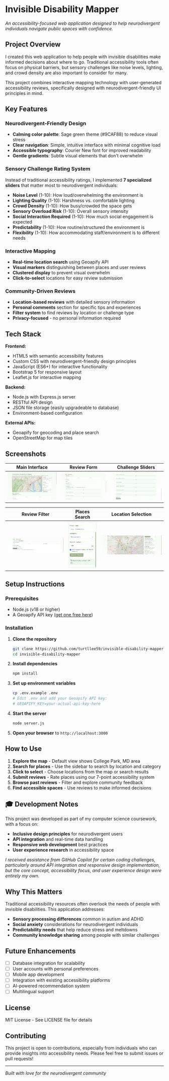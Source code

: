 # Invisible Disability Mapper

*An accessibility-focused web application designed to help neurodivergent individuals navigate public spaces with confidence.*

## Project Overview

I created this web application to help people with invisible disabilities make informed decisions about where to go. Traditional accessibility tools often focus on physical barriers, but sensory challenges like noise levels, lighting, and crowd density are also important to consider for many.

This project combines interactive mapping technology with user-generated accessibility reviews, specifically designed with neurodivergent-friendly UI principles in mind.

## Key Features

### Neurodivergent-Friendly Design
- **Calming color palette**: Sage green theme (#9CAF88) to reduce visual stress
- **Clear navigation**: Simple, intuitive interface with minimal cognitive load
- **Accessible typography**: Courier New font for improved readability
- **Gentle gradients**: Subtle visual elements that don't overwhelm

### Sensory Challenge Rating System
Instead of traditional accessibility ratings, I implemented **7 specialized sliders** that matter most to neurodivergent individuals:
- **Noise Level** (1-10): How loud/overwhelming the environment is
- **Lighting Quality** (1-10): Harshness vs. comfortable lighting
- **Crowd Density** (1-10): How busy/crowded the space gets
- **Sensory Overload Risk** (1-10): Overall sensory intensity
- **Social Interaction Required** (1-10): How much social engagement is expected
- **Predictability** (1-10): How routine/structured the environment is
- **Flexibility** (1-10): How accommodating staff/environment is to different needs

### Interactive Mapping
- **Real-time location search** using Geoapify API
- **Visual markers** distinguishing between places and user reviews
- **Clustered display** to prevent visual overwhelm
- **Click-to-select** locations for easy review submission

### Community-Driven Reviews
- **Location-based reviews** with detailed sensory information
- **Personal comments** section for specific tips and experiences
- **Filter system** to find reviews by location or challenge type
- **Privacy-focused** - no personal information required

## Tech Stack

**Frontend:**
- HTML5 with semantic accessibility features
- Custom CSS with neurodivergent-friendly design principles
- JavaScript (ES6+) for interactive functionality
- Bootstrap 5 for responsive layout
- Leaflet.js for interactive mapping

**Backend:**
- Node.js with Express.js server
- RESTful API design
- JSON file storage (easily upgradeable to database)
- Environment-based configuration

**External APIs:**
- Geoapify for geocoding and place search
- OpenStreetMap for map tiles

## Screenshots

| Main Interface | Review Form | Challenge Sliders |
|---|---|---|
| ![Main Interface](assets/Screenshot%202025-10-29%206.36.52%20PM.png) | ![Review Form](assets/Screenshot%202025-10-29%206.37.17%20PM.png) | ![Challenge Sliders](assets/Screenshot%202025-10-29%206.37.23%20PM.png) |

| Review Filter | Places Search | Location Selection |
|---|---|---|
| ![Review Filter](assets/Screenshot%202025-10-29%206.37.33%20PM.png) | ![Places Search](assets/Screenshot%202025-10-29%206.37.54%20PM.png) | ![Location Selection](assets/Screenshot%202025-10-29%206.38.48%20PM.png) |

## Setup Instructions

### Prerequisites
- Node.js (v18 or higher)
- A Geoapify API key ([get one free here](https://www.geoapify.com/))

### Installation
1. **Clone the repository**
   ```bash
   git clone https://github.com/turtllee59/invisible-disability-mapper.git
   cd invisible-disability-mapper
   ```

2. **Install dependencies**
   ```bash
   npm install
   ```

3. **Set up environment variables**
   ```bash
   cp .env.example .env
   # Edit .env and add your Geoapify API key:
   # GEOAPIFY_KEY=your-actual-api-key-here
   ```

4. **Start the server**
   ```bash
   node server.js
   ```

5. **Open your browser** to `http://localhost:3000`

## How to Use

1. **Explore the map** - Default view shows College Park, MD area
2. **Search for places** - Use the sidebar to search by location and category
3. **Click to select** - Choose locations from the map or search results
4. **Submit reviews** - Rate places using our 7-point accessibility system
5. **Browse past reviews** - Filter and explore community feedback
6. **Find accessible spaces** - Use reviews to make informed decisions

## 🎓 Development Notes

This project was developed as part of my computer science coursework, with a focus on:
- **Inclusive design principles** for neurodivergent users
- **API integration** and real-time data handling
- **Responsive web development** best practices
- **User experience research** in accessibility space

*I received assistance from GitHub Copilot for certain coding challenges, particularly around API integration and responsive design implementation, but the core concept, accessibility focus, and user experience design were entirely my own.*

## Why This Matters

Traditional accessibility resources often overlook the needs of people with invisible disabilities. This application addresses:

- **Sensory processing differences** common in autism and ADHD
- **Social anxiety** considerations for neurodivergent individuals
- **Predictability needs** that help reduce stress and meltdowns
- **Community knowledge sharing** among people with similar challenges

## Future Enhancements

- [ ] Database integration for scalability
- [ ] User accounts with personal preferences
- [ ] Mobile app development
- [ ] Integration with existing accessibility platforms
- [ ] AI-powered recommendation system
- [ ] Multilingual support

## License

MIT License - See LICENSE file for details

## Contributing

This project is open to contributions, especially from individuals who can provide insights into accessibility needs. Please feel free to submit issues or pull requests!

---

*Built with love for the neurodivergent community*